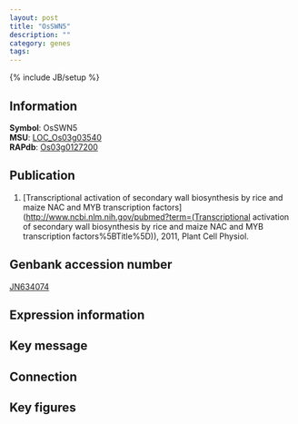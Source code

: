```yaml
---
layout: post
title: "OsSWN5"
description: ""
category: genes
tags: 
---
```

{% include JB/setup %}

## Information
__Symbol__: OsSWN5  
__MSU__: [LOC_Os03g03540](http://rice.plantbiology.msu.edu/cgi-bin/ORF_infopage.cgi?orf=LOC_Os03g03540)  
__RAPdb__: [Os03g0127200](http://rapdb.dna.affrc.go.jp/viewer/gbrowse_details/irgsp1?name=Os03g0127200)  

## Publication
1. [Transcriptional activation of secondary wall biosynthesis by rice and maize NAC and MYB transcription factors](http://www.ncbi.nlm.nih.gov/pubmed?term=(Transcriptional activation of secondary wall biosynthesis by rice and maize NAC and MYB transcription factors%5BTitle%5D)), 2011, Plant Cell Physiol.

## Genbank accession number
[JN634074](http://www.ncbi.nlm.nih.gov/nuccore/JN634074)

## Expression information

## Key message

## Connection

## Key figures


